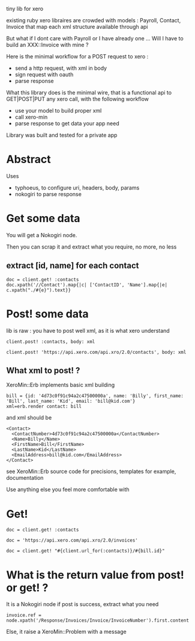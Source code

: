 tiny lib for xero

existing ruby xero libraires are crowded with models : Payroll, Contact, Invoice that map each xml structure available through api

But what if I dont care with Payroll or I have already one ... Will I have to build an XXX::Invoice with mine ?

Here is the minimal workflow for a POST request to xero :

* send a http request, with xml in body
* sign request with oauth
* parse response

What this library does is the minimal wire, that is a functional api to GET|POST|PUT any xero call, with the following workflow

* use your model to build proper xml
* call xero-min
* parse response to get data your app need

Library was built and tested for a private app

Abstract
========
Uses

* typhoeus, to configure uri, headers, body, params
* nokogiri to parse response

Get some data
=============
You will get a Nokogiri node.

Then you can scrap it and extract what you require, no more, no less

extract [id, name] for each contact
-----------------------------------
    doc = client.get! :contacts
    doc.xpath('//Contact').map{|c| ['ContactID', 'Name'].map{|e| c.xpath("./#{e}").text}}

Post! some data
===============
lib is raw : you have to post well xml, as it is what xero understand

    client.post! :contacts, body: xml

    client.post! 'https://api.xero.com/api.xro/2.0/contacts', body: xml

What xml to post! ?
-------------------
XeroMin::Erb implements basic xml building

    bill = {id: '4d73c0f91c94a2c47500000a', name: 'Billy', first_name: 'Bill', last_name: 'Kid', email: 'bill@kid.com'}
    xml=erb.render contact: bill

and xml should be

    <Contact>
      <ContactNumber>4d73c0f91c94a2c47500000a</ContactNumber>
      <Name>Billy</Name>
      <FirstName>Bill</FirstName>
      <LastName>Kid</LastName>
      <EmailAddress>bill@kid.com</EmailAddress>
    </Contact>

see XeroMin::Erb source code for precisions, templates for example, documentation

Use anything else you feel more comfortable with

Get!
====
    doc = client.get! :contacts

    doc = 'https://api.xero.com/api.xro/2.0/invoices'

    doc = client.get! "#{client.url_for(:contacts)}/#{bill.id}"


What is the return value from post! or get! ?
=============================================
It is a Nokogiri node if post is success, extract what you need

    invoice.ref = node.xpath('/Response/Invoices/Invoice/InvoiceNumber').first.content

Else, it raise a XeroMin::Problem with a message
